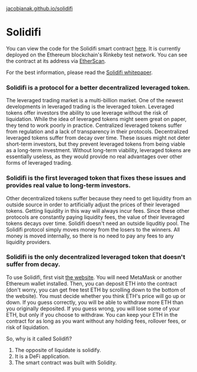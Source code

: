 [jacobjanak.github.io/solidifi](https://jacobjanak.github.io/solidifi/)

# Solidifi

You can view the code for the Solidifi smart contract [here](./contract/contract.sol). It is currently deployed on the Ethereum blockchain's Rinkeby test network. You can see the contract at its address via [EtherScan](https://rinkeby.etherscan.io/address/0xEcb6f4CE53a36943B801659c9719d84eca970eD6).

For the best information, please read the [Solidifi whitepaper](./whitepaper.pdf).

### Solidifi is a protocol for a better decentralized leveraged token.

The leveraged trading market is a multi-billion market. One of the newest developments in leveraged trading is the leveraged token. Leveraged tokens offer investors the ability to use leverage without the risk of liquidation. While the idea of leveraged tokens might seem great on paper, they tend to work poorly in practice. Centralized leveraged tokens suffer from regulation and a lack of transparency in their protocols. Decentralized leveraged tokens suffer from decay over time. These issues might not deter short-term investors, but they prevent leveraged tokens from being viable as a long-term investment. Without long-term viability, leveraged tokens are essentially useless, as they would provide no real advantages over other forms of leveraged trading.

### Solidifi is the first leveraged token that fixes these issues and provides real value to long-term investors.

Other decentralized tokens suffer because they need to get liquidity from an outside source in order to artificially adjust the prices of their leveraged tokens. Getting liquidity in this way will always incur fees. Since these other protocols are constantly paying liquidity fees, the value of their leveraged tokens decays over time. Solidifi doesn't need an outside liquditiy pool. The Solidifi protocol simply moves money from the losers to the winners. All money is moved internally, so there is no need to pay any fees to any liquidity providers.

### Solidifi is the only decentralized leveraged token that doesn't suffer from decay.

To use Solidifi, first visit [the website](https://jacobjanak.github.io/solidifi/). You will need MetaMask or another Ethereum wallet installed. Then, you can deposit ETH into the contract (don't worry, you can get free test ETH by scrolling down to the bottom of the website). You must decide whether you think ETH's price will go up or down. If you guess correctly, you will be able to withdraw more ETH than you originally deposited. If you guess wrong, you will lose some of your ETH, but only if you choose to withdraw. You can keep your ETH in the contract for as long as you want without any holding fees, rollover fees, or risk of liquidation.

So, why is it called Solidifi?
1. The opposite of liquidate is solidify.
2. It is a DeFi application.
3. The smart contract was built with Solidity.
